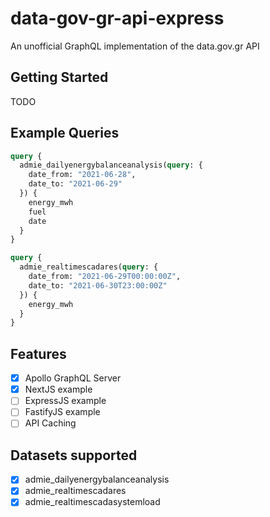 data-gov-gr-api-express
=======================

An unofficial GraphQL implementation of the data.gov.gr API

## Getting Started

TODO


## Example Queries

```graphql
query {
  admie_dailyenergybalanceanalysis(query: {
    date_from: "2021-06-28",
    date_to: "2021-06-29"
  }) {
    energy_mwh
    fuel
    date
  }
}
```

```graphql
query {
  admie_realtimescadares(query: {
    date_from: "2021-06-29T00:00:00Z",
    date_to: "2021-06-30T23:00:00Z"
  }) {
    energy_mwh
  }
}
```

## Features

- [x] Apollo GraphQL Server
- [x] NextJS example
- [ ] ExpressJS example
- [ ] FastifyJS example
- [ ] API Caching

## Datasets supported

- [x] admie_dailyenergybalanceanalysis
- [x] admie_realtimescadares
- [x] admie_realtimescadasystemload